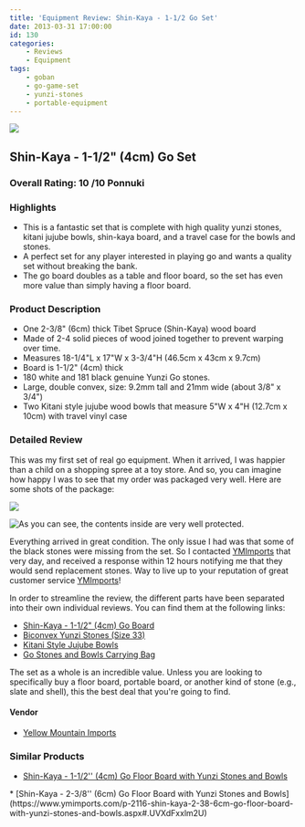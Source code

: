 ```yaml
---
title: 'Equipment Review: Shin-Kaya - 1-1/2 Go Set'
date: 2013-03-31 17:00:00
id: 130
categories:
	- Reviews
	- Equipment
tags:
	- goban
	- go-game-set
	- yunzi-stones
	- portable-equipment
---
```


![](/images/2013/03/shinkayafloorset.jpg)

## Shin-Kaya - 1-1/2" (4cm) Go Set

### Overall Rating: 10 /10 Ponnuki

### Highlights

*   This is a fantastic set that is complete with high quality yunzi stones, kitani jujube bowls, shin-kaya board, and a travel case for the bowls and stones.
*   A perfect set for any player interested in playing go and wants a quality set without breaking the bank.
*   The go board doubles as a table and floor board, so the set has even more value than simply having a floor board.

### Product Description

*   One 2-3/8" (6cm) thick Tibet Spruce (Shin-Kaya) wood board
*   Made of 2-4 solid pieces of wood joined together to prevent warping over time.
*   Measures 18-1/4"L x 17"W x 3-3/4"H (46.5cm x 43cm x 9.7cm)
*   Board is 1-1/2" (4cm) thick
*   180 white and 181 black genuine Yunzi Go stones.
*   Large, double convex, size: 9.2mm tall and 21mm wide (about 3/8" x 3/4")
*   Two Kitani style jujube wood bowls that measure 5"W x 4"H (12.7cm x 10cm) with travel vinyl case

<!-- more -->

### Detailed Review

This was my first set of real go equipment. When it arrived, I was happier than a child on a shopping spree at a toy store. And so, you can imagine how happy I was to see that my order was packaged very well. Here are some shots of the package:

![](http://www.bengozen.com/wp-content/uploads/2013/03/gosetbox.jpg)

![As you can see, the contents inside are very well protected.](/images/2013/03/gosetbox2.jpg)

Everything arrived in great condition. The only issue I had was that some of the black stones were missing from the set. So I contacted [YMImports](http://www.ymimports.com) that very day, and received a response within 12 hours notifying me that they would send replacement stones. Way to live up to your reputation of great customer service [YMImports](https://www.ymimports.com)!

In order to streamline the review, the different parts have been separated into their own individual reviews. You can find them at the following links:

*   [Shin-Kaya - 1-1/2" (4cm) Go Board](http://www.bengozen.com/equipment-review-shin-kaya-1-12-go-floor-board/ "Equipment Review: Shin-Kaya — 1–1/2″ Go Board")
*   [Biconvex Yunzi Stones (Size 33)](http://www.bengozen.com/equipment-review-yunzi-biconvex-stones-set/ "Equipment Review: Yunzi Biconvex Stones Set")
*   [Kitani Style Jujube Bowls](http://www.bengozen.com/equipment-review-kitani-jujube-bowls/ "Equipment Review: Kitani Jujube Bowls")
*   [Go Stones and Bowls Carrying Bag](http://www.bengozen.com/equipment-review-go-stones-and-bowls-carrying-bag/ "Equipment Review: Go Stones and Bowls Carrying Bag")

The set as a whole is an incredible value. Unless you are looking to specifically buy a floor board, portable board, or another kind of stone (e.g., slate and shell), this the best deal that you're going to find.

#### Vendor

*   [Yellow Mountain Imports](https://www.ymimports.com)

### Similar Products

*   [Shin-Kaya - 1-1/2'' (4cm) Go Floor Board with Yunzi Stones and Bowls](https://www.ymimports.com/p-2114-shin-kaya-1-12-4cm-go-floor-board-with-yunzi-stones-and-bowls.aspx#.UVXdFhxlm2U)
</span>
*   [Shin-Kaya - 2-3/8'' (6cm) Go Floor Board with Yunzi Stones and Bowls](https://www.ymimports.com/p-2116-shin-kaya-2-38-6cm-go-floor-board-with-yunzi-stones-and-bowls.aspx#.UVXdFxxlm2U)
